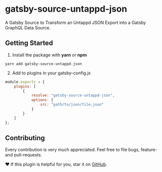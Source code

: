 # gatsby-source-untappd-json

A Gatsby Source to Transform an Untappd JSON Export into a Gatsby GraphQL Data Source.

## Getting Started

1. Install the package with **yarn** or **npm**

`yarn add gatsby-source-untappd-json`

2. Add to plugins in your gatsby-config.js

```javascript
module.exports = {
    plugins: [
        {
            resolve: "gatsby-source-untappd-json",
            options: {
                src: "path/to/json/file.json"
            }
        }
    ]
};
```

## Contributing

Every contribution is very much appreciated.
Feel free to file bugs, feature- and pull-requests.

❤️ If this plugin is helpful for you, star it on [GitHub](https://github.com/codevachon/gatsby-source-untappd-json).
